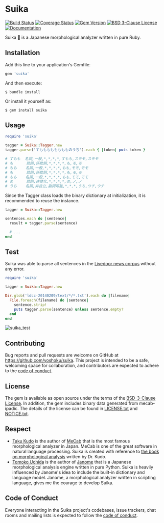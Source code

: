 # Suika

[![Build Status](https://github.com/yoshoku/suika/workflows/build/badge.svg)](https://github.com/yoshoku/suika/actions?query=workflow%3Abuild)
[![Coverage Status](https://coveralls.io/repos/github/yoshoku/suika/badge.svg?branch=main)](https://coveralls.io/github/yoshoku/suika?branch=main)
[![Gem Version](https://badge.fury.io/rb/suika.svg)](https://badge.fury.io/rb/suika)
[![BSD 3-Clause License](https://img.shields.io/badge/License-BSD%203--Clause-orange.svg)](https://github.com/yoshoku/suika/blob/main/LICENSE.txt)
[![Documentation](https://img.shields.io/badge/api-reference-blue.svg)](https://rubydoc.info/gems/suika)

Suika 🍉 is a Japanese morphological analyzer written in pure Ruby.

## Installation

Add this line to your application's Gemfile:

```ruby
gem 'suika'
```

And then execute:

    $ bundle install

Or install it yourself as:

    $ gem install suika

## Usage

```ruby
require 'suika'

tagger = Suika::Tagger.new
tagger.parse('すもももももももものうち').each { |token| puts token }

# すもも  名詞,一般,*,*,*,*,すもも,スモモ,スモモ
# も      助詞,係助詞,*,*,*,*,も,モ,モ
# もも    名詞,一般,*,*,*,*,もも,モモ,モモ
# も      助詞,係助詞,*,*,*,*,も,モ,モ
# もも    名詞,一般,*,*,*,*,もも,モモ,モモ
# の      助詞,連体化,*,*,*,*,の,ノ,ノ
# うち    名詞,非自立,副詞可能,*,*,*,うち,ウチ,ウチ
```

Since the Tagger class loads the binary dictionary at initialization, it is recommended to reuse the instance.

```ruby
tagger = Suika::Tagger.new

sentences.each do |sentence|
  result = tagger.parse(sentence)

  # ...
end
```

## Test
Suika was able to parse all sentences in the [Livedoor news corpus](https://www.rondhuit.com/download.html#ldcc)
without any error.

```ruby
require 'suika'

tagger = Suika::Tagger.new

Dir.glob('ldcc-20140209/text/*/*.txt').each do |filename|
  File.foreach(filename) do |sentence|
    sentence.strip!
    puts tagger.parse(sentence) unless sentence.empty?
  end
end
```

![suika_test](https://user-images.githubusercontent.com/5562409/90264778-8f593f80-de8c-11ea-81f1-20831e3c8b12.gif)

## Contributing

Bug reports and pull requests are welcome on GitHub at https://github.com/yoshoku/suika.
This project is intended to be a safe, welcoming space for collaboration, and contributors are expected to adhere to the [code of conduct](https://github.com/yoshoku/suika/blob/main/CODE_OF_CONDUCT.md).

## License

The gem is available as open source under the terms of the [BSD-3-Clause License](https://opensource.org/licenses/BSD-3-Clause).
In addition, the gem includes binary data generated from mecab-ipadic.
The details of the license can be found in [LICENSE.txt](https://github.com/yoshoku/suika/blob/main/LICENSE.txt)
and [NOTICE.txt](https://github.com/yoshoku/suika/blob/main/NOTICE.txt).

## Respect

- [Taku Kudo](https://github.com/taku910) is the author of [MeCab](https://taku910.github.io/mecab/) that is the most famous morphological analyzer in Japan.
MeCab is one of the great software in natural language processing.
Suika is created with reference to [the book on morphological analysis](https://www.kindaikagaku.co.jp/information/kd0577.htm) written by Dr. Kudo.
- [Tomoko Uchida](https://github.com/mocobeta) is the author of [Janome](https://github.com/mocobeta/janome) that is a Japanese morphological analysis engine written in pure Python.
Suika is heavily influenced by Janome's idea to include the built-in dictionary and language model.
Janome, a morphological analyzer written in scripting language, gives me the courage to develop Suika.

## Code of Conduct

Everyone interacting in the Suika project's codebases, issue trackers, chat rooms and mailing lists is expected to follow the [code of conduct](https://github.com/yoshoku/suika/blob/main/CODE_OF_CONDUCT.md).
